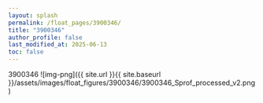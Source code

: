 ```yaml
---
layout: splash
permalink: /float_pages/3900346/
title: "3900346"
author_profile: false
last_modified_at: 2025-06-13
toc: false
---
```

 
3900346
![img-png]({{ site.url }}{{ site.baseurl }}/assets/images/float_figures/3900346/3900346_Sprof_processed_v2.png)